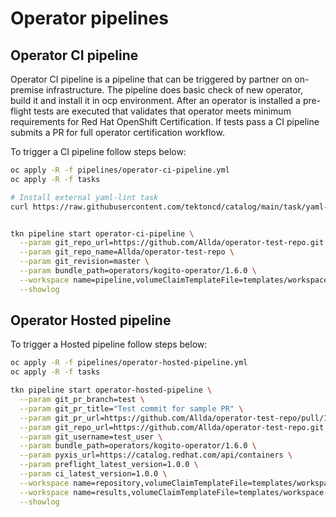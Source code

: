 # Operator pipelines

## Operator CI pipeline

Operator CI pipeline is a pipeline that can be triggered by partner on on-premise
infrastructure. The pipeline does basic check of new operator, build it and install
it in ocp environment. After an operator is installed a pre-flight tests are executed
that validates that operator meets minimum requirements for Red Hat OpenShift Certification.
If tests pass a CI pipeline submits a PR for full operator certification workflow.

To trigger a CI pipeline follow steps below:

```bash
oc apply -R -f pipelines/operator-ci-pipeline.yml
oc apply -R -f tasks

# Install external yaml-lint task
curl https://raw.githubusercontent.com/tektoncd/catalog/main/task/yaml-lint/0.1/yaml-lint.yaml | oc apply -f -


tkn pipeline start operator-ci-pipeline \
  --param git_repo_url=https://github.com/Allda/operator-test-repo.git \
  --param git_repo_name=Allda/operator-test-repo \
  --param git_revision=master \
  --param bundle_path=operators/kogito-operator/1.6.0 \
  --workspace name=pipeline,volumeClaimTemplateFile=templates/workspace-template.yml \
  --showlog
```

## Operator Hosted pipeline

To trigger a Hosted pipeline follow steps below: 
```bash
oc apply -R -f pipelines/operator-hosted-pipeline.yml
oc apply -R -f tasks

tkn pipeline start operator-hosted-pipeline \
  --param git_pr_branch=test \
  --param git_pr_title="Test commit for sample PR" \
  --param git_pr_url=https://github.com/Allda/operator-test-repo/pull/1 \
  --param git_repo_url=https://github.com/Allda/operator-test-repo.git \
  --param git_username=test_user \
  --param bundle_path=operators/kogito-operator/1.6.0 \
  --param pyxis_url=https://catalog.redhat.com/api/containers \
  --param preflight_latest_version=1.0.0 \
  --param ci_latest_version=1.0.0 \
  --workspace name=repository,volumeClaimTemplateFile=templates/workspace-template.yml \
  --workspace name=results,volumeClaimTemplateFile=templates/workspace-template.yml \
  --showlog
```